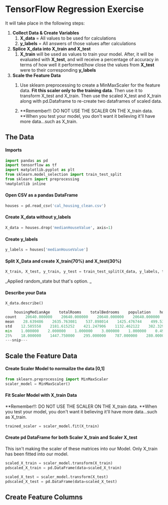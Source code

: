 # TensorFlow Regression Exercise

It will take place in the following steps:

1. **Collect Data & Create Variables**
   1. **X\_data** = All values to be used for calculations
   2. **y\_labels** = All answers of those values after calculations
2. **Splice X\_data into X\_train and X\_test**
   1. **X\_train** will be used as values to train your model. After, it will be evaluated with **X\_test**, and will receive a percentage of accuracy in terms of how well it performed/how close the values from **X\_test** were to their corresponding **y\_labels**
3. **Scale the Feature Data**  
   1. Use sklearn preprocessing to create a MinMaxScaler for the feature data. **Fit this scaler only to the training data**. Then use it to transform X\_test and X\_train. Then use the scaled X\_test and X\_train along with pd.Dataframe to re-create two dataframes of scaled data.

   1. **Remember!!: DO NOT USE THE SCALER ON THE X\_train data. **When you test your model, you don't want it believing it'll have more data...such as X\_train.

## The Data

#### Imports

```py
import pandas as pd
import tensorflow as tf
import matplotlib.pyplot as plt
from sklearn.model_selection import train_test_split
from sklearn import preprocessing
%matplotlib inline
```

#### Open CSV as a pandas DataFrame

```py
houses = pd.read_csv('cal_housing_clean.csv')
```

#### Create X\_data without y\_labels

```py
X_data = houses.drop('medianHouseValue', axis=1)
```

#### Create y\_labels

```py
y_labels = houses['medianHouseValue']
```

#### Split X\_Data and create X\_train\(70%\) and X\_test\(30%\)

```py
X_train, X_test, y_train, y_test = train_test_split(X_data, y_labels, test_size=0.3,random_state=101)
```

_Applied random\_state but that's option. _

#### Describe your Data

```py
X_data.describe()
```

```py
    housingMedianAge    totalRooms    totalBedrooms    population    households    medianIncome
count    20640.000000    20640.000000    20640.000000    20640.000000    20640.000000    20640.000000
mean    28.639486    2635.763081    537.898014    1425.476744    499.539680    3.870671
std    12.585558    2181.615252    421.247906    1132.462122    382.329753    1.899822
min    1.000000    2.000000    1.000000    3.000000    1.000000    0.499900
25%    18.000000    1447.750000    295.000000    787.000000    280.000000    2.563400
---snip---
```

## Scale the Feature Data

#### Create Scaler Model to normailze the data \[0,1\]

```py
from sklearn.preprocessing import MinMaxScaler
scaler_model = MinMaxScaler()
```

#### Fit Scaler Model with X\_train Data

**Remember!!: DO NOT USE THE SCALER ON THE X\_train data. **When you test your model, you don't want it believing it'll have more data...such as X\_train.

```py
trained_scaler = scaler_model.fit(X_train)
```

#### Create pd DataFrame for both Scaler X\_train and Scaler X\_test

This isn't making the scaler of these matrices into our Model. Only X\_train has been fitted into our model.

```py
scaled_X_train = scaler_model.transform(X_train)
pdscaled_X_train = pd.DataFrame(data=scaled_X_train)

scaled_X_test = scaler_model.transform(X_test)
pdscaled_X_test = pd.DataFrame(data=scaled_X_test)
```

## Create Feature Columns





